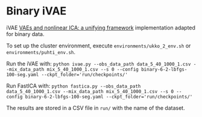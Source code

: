 # Binary iVAE
iVAE [VAEs and nonlinear ICA: a unifying framework](https://arxiv.org/abs/1907.04809) implementation adapted for binary data.

To set up the cluster environment, execute `environments/ukko_2_env.sh` or `environments/puhti_env.sh`.

Run the iVAE with:
`python ivae.py --obs_data_path data_5_40_1000_1.csv --mix_data_path mix_5_40_1000_1.csv --s 0 --config binary-6-2-lbfgs-100-seg.yaml --ckpt_folder='run/checkpoints/'`

Run FastICA with:
`python fastica.py --obs_data_path data_5_40_1000_1.csv --mix_data_path mix_5_40_1000_1.csv --s 0 --config binary-6-2-lbfgs-100-seg.yaml --ckpt_folder='run/checkpoints/'`

The results are stored in a CSV file in `run/` with the name of the dataset.